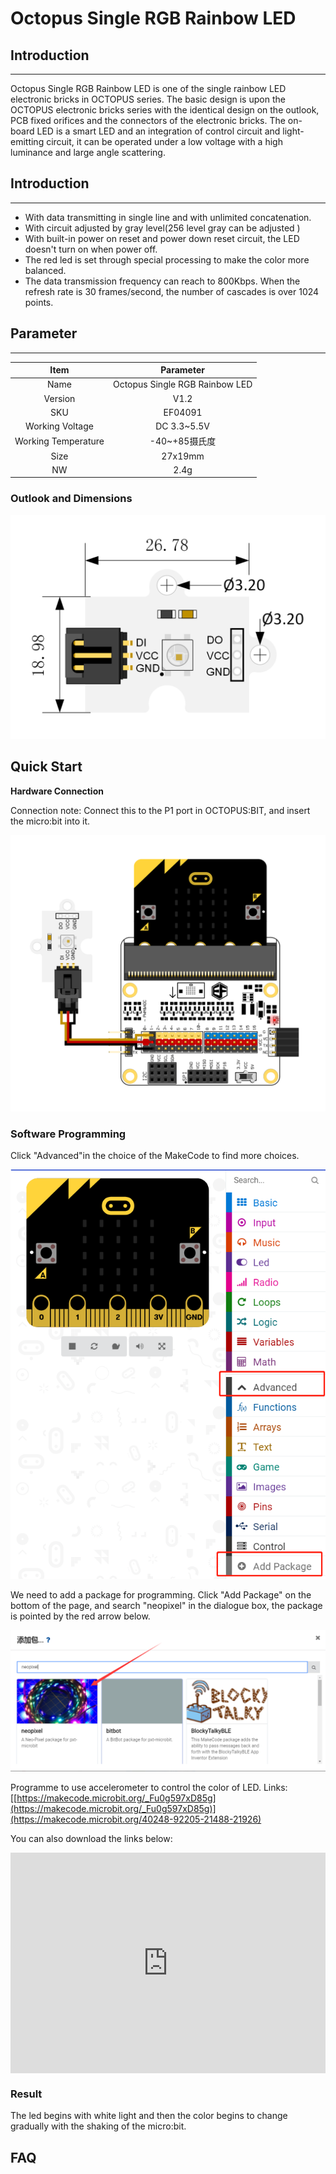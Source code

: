 # Octopus Single RGB Rainbow LED

## Introduction
---
Octopus Single RGB Rainbow LED is one of the single rainbow LED electronic bricks in OCTOPUS series. The basic design is upon the OCTOPUS electronic bricks series with the identical design on the outlook, PCB fixed orifices and the connectors of the electronic bricks. The on-board LED is a smart LED and an integration of control circuit and light-emitting circuit, it can be operated under a low voltage with a high luminance and large angle scattering.

## Introduction
---

- With data transmitting in single line and with unlimited concatenation.
- With circuit adjusted by gray level(256 level gray can be adjusted )
- With built-in power on reset and power down reset circuit, the LED doesn't turn on when power off.
- The red led is set through special processing to make the color more balanced.
- The data transmission frequency can reach to 800Kbps. When the refresh rate is 30 frames/second, the number of cascades is over 1024 points.

## Parameter
---
Item | Parameter 
:-: | :-: 
Name|Octopus Single RGB Rainbow LED
Version|V1.2
SKU|EF04091
Working Voltage|DC 3.3~5.5V
Working Temperature|-40~+85摄氏度
Size|27x19mm
NW|2.4g

### Outlook and Dimensions

![](./images/w5nulIo.png)

## Quick Start
**Hardware Connection**  

Connection note: Connect this to the P1 port in OCTOPUS:BIT, and insert the micro:bit into it.

![](./images/AGdJhsV.png)

### **Software Programming**
Click "Advanced"in the choice of the MakeCode to find more choices.

![](./images/LjMR5IU.png)

We need to add a package for programming. Click "Add Package" on the bottom of the page, and search "neopixel" in the dialogue box, the package is pointed by the red arrow below.

![](./images/meteyoR.png)

Programme to use accelerometer to control the color of LED. 
Links: [[https://makecode.microbit.org/_Fu0g597xD85g](https://makecode.microbit.org/_Fu0g597xD85g)](https://makecode.microbit.org/40248-92205-21488-21926)

You can also download the links below:
<div style="position:relative;height:0;padding-bottom:70%;overflow:hidden;"><iframe style="position:absolute;top:0;left:0;width:100%;height:100%;" src="https://makecode.microbit.org/#pub:40248-92205-21488-21926" frameborder="0" sandbox="allow-popups allow-forms allow-scripts allow-same-origin"></iframe></div>

### Result

The led begins with white light and then the color begins to change gradually with the shaking of the micro:bit.

## FAQ
